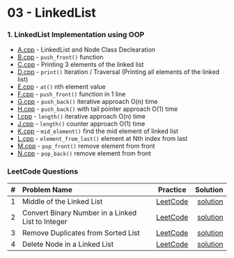# 03 - LinkedList 

### 1. LinkedList Implementation using OOP
- [A.cpp](A.cpp) - LinkedList and Node Class Declearation 
- [B.cpp](B.cpp) - `push_front()` function 
- [C.cpp](C.cpp) - Printing 3 elements of the linked list 
- [D.cpp](D.cpp) - `print()` Iteration / Traversal (Printing all elements of the linked list)
- [E.cpp](E.cpp) - `at()` nth element value  
- [F.cpp](F.cpp) - `push_front()` function in 1 line 
- [G.cpp](G.cpp) - `push_back()` iterative approach O(n) time
- [H.cpp](H.cpp) - `push_back()` with tail pointer approach O(1) time
- [I.cpp](I.cpp) - `length()` iterative approach O(n) time
- [J.cpp](J.cpp) - `length()` counter approach O(1) time
- [K.cpp](K.cpp) - `mid_element()` find the mid element of linked list
- [L.cpp](L.cpp) - `element_from_last()` element at Nth index from last
- [M.cpp](M.cpp) - `pop_front()` remove element from front
- [N.cpp](N.cpp) - `pop_back()` remove element from front


### LeetCode Questions

|  #   | Problem Name  | Practice | Solution |
| :--: | :------------ | :------: | --------:|
|  1  | Middle of the Linked List | [LeetCode](https://leetcode.com/problems/middle-of-the-linked-list) | [solution](Solutions/sol_01.md) |
|  2  | Convert Binary Number in a Linked List to Integer | [LeetCode](https://leetcode.com/problems/convert-binary-number-in-a-linked-list-to-integer) | [solution](Solutions/sol_02.md) |
|  3  | Remove Duplicates from Sorted List | [LeetCode](https://leetcode.com/problems/remove-duplicates-from-sorted-list/) | [solution](Solutions/sol_03.md) |
|  4  | Delete Node in a Linked List | [LeetCode](https://leetcode.com/problems/delete-node-in-a-linked-list/) | [solution](Solutions/sol_04.md) |